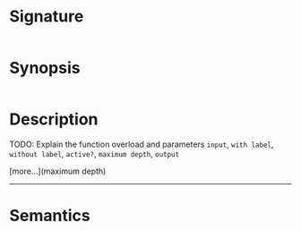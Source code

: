 # Signature
```vikid-signature
```

# Synopsis
```vikid-synopsis
```

# Description
TODO: Explain the function overload and parameters `input`, `with label`, `without label`, `active?`, `maximum depth`, `output`

[more...](maximum depth)

----
# Semantics